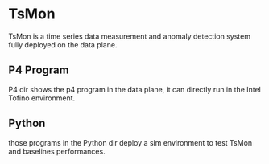 # TsMon 
TsMon is a time series data measurement and anomaly detection system fully deployed on the data plane.

## P4 Program
P4 dir shows the p4 program in the data plane, it can directly run in the Intel Tofino environment.

## Python
those programs in the Python dir deploy a sim environment to test TsMon and baselines performances.